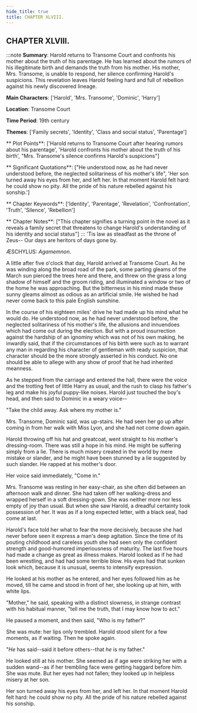 ```yaml
---
hide_title: true
title: CHAPTER XLVIII.
---
```

## CHAPTER XLVIII.
:::note
**Summary**:
Harold returns to Transome Court and confronts his mother about the truth of his parentage. He has learned about the rumors of his illegitimate birth and demands the truth from his mother. His mother, Mrs. Transome, is unable to respond, her silence confirming Harold's suspicions. This revelation leaves Harold feeling hard and full of rebellion against his newly discovered lineage.

**Main Characters**:
['Harold', 'Mrs. Transome', 'Dominic', 'Harry']

**Location**:
Transome Court

**Time Period**:
19th century

**Themes**:
['Family secrets', 'Identity', 'Class and social status', 'Parentage']

** Plot Points**:
['Harold returns to Transome Court after hearing rumors about his parentage', 'Harold confronts his mother about the truth of his birth', "Mrs. Transome's silence confirms Harold's suspicions"]

** Significant Quotations**:
["He understood now, as he had never understood before, the neglected solitariness of his mother's life", 'Her son turned away his eyes from her, and left her. In that moment Harold felt hard: he could show no pity. All the pride of his nature rebelled against his sonship.']

** Chapter Keywords**:
['Identity', 'Parentage', 'Revelation', 'Confrontation', 'Truth', 'Silence', 'Rebellion']

** Chapter Notes**:
["This chapter signifies a turning point in the novel as it reveals a family secret that threatens to change Harold's understanding of his identity and social status"]
:::
'Tis law as steadfast as the throne of Zeus-- Our days are heritors of days gone by. 

  ÆSCHYLUS: _Agamemnon_. 

A little after five o'clock that day, Harold arrived at Transome Court. As he was winding along the broad road of the park, some parting gleams of the March sun pierced the trees here and there, and threw on the grass a long shadow of himself and the groom riding, and illuminated a window or two of the home he was approaching. But the bitterness in his mind made these sunny gleams almost as odious as an artificial smile. He wished he had never come back to this pale English sunshine. 

In the course of his eighteen miles' drive he had made up his mind what he would do. He understood now, as he had never understood before, the neglected solitariness of his mother's life, the allusions and innuendoes which had come out during the election. But with a proud insurrection against the hardship of an ignominy which was not of his own making, he inwardly said, that if the circumstances of his birth were such as to warrant any man in regarding his character of gentleman with ready suspicion, that character should be the more strongly asserted in his conduct. No one should be able to allege with any show of proof that he had inherited meanness. 

As he stepped from the carriage and entered the hall, there were the voice and the trotting feet of little Harry as usual, and the rush to clasp his father's leg and make his joyful puppy-like noises. Harold just touched the boy's head, and then said to Dominic in a weary voice-- 

"Take the child away. Ask where my mother is." 

Mrs. Transome, Dominic said, was up-stairs. He had seen her go up after coming in from her walk with Miss Lyon, and she had not come down again. 

Harold throwing off his hat and greatcoat, went straight to his mother's dressing-room. There was still a hope in his mind. He might be suffering simply from a lie. There is much misery created in the world by mere mistake or slander, and he might have been stunned by a lie suggested by such slander. He rapped at his mother's door. 

Her voice said immediately, "Come in." 

Mrs. Transome was resting in her easy-chair, as she often did between an afternoon walk and dinner. She had taken off her walking-dress and wrapped herself in a soft dressing-gown. She was neither more nor less empty of joy than usual. But when she saw Harold, a dreadful certainty took possession of her. It was as if a long expected letter, with a black seal, had come at last. 

Harold's face told her what to fear the more decisively, because she had never before seen it express a man's deep agitation. Since the time of its pouting childhood and careless youth she had seen only the confident strength and good-humored imperiousness of maturity. The last five hours had made a change as great as illness makes. Harold looked as if he had been wrestling, and had had some terrible blow. His eyes had that sunken look which, because it is unusual, seems to intensify expression. 

He looked at his mother as he entered, and her eyes followed him as he moved, till he came and stood in front of her, she looking up at him, with white lips. 

"Mother," he said, speaking with a distinct slowness, in strange contrast with his habitual manner, "tell me the truth, that I may know how to act." 

He paused a moment, and then said, "Who is my father?" 

She was mute: her lips only trembled. Harold stood silent for a few moments, as if waiting. Then he spoke again. 

"_He_ has said--said it before others--that _he_ is my father." 

He looked still at his mother. She seemed as if age were striking her with a sudden wand--as if her trembling face were getting haggard before him. She was mute. But her eyes had not fallen; they looked up in helpless misery at her son. 

Her son turned away his eyes from her, and left her. In that moment Harold felt hard: he could show no pity. All the pride of his nature rebelled against his sonship. 

